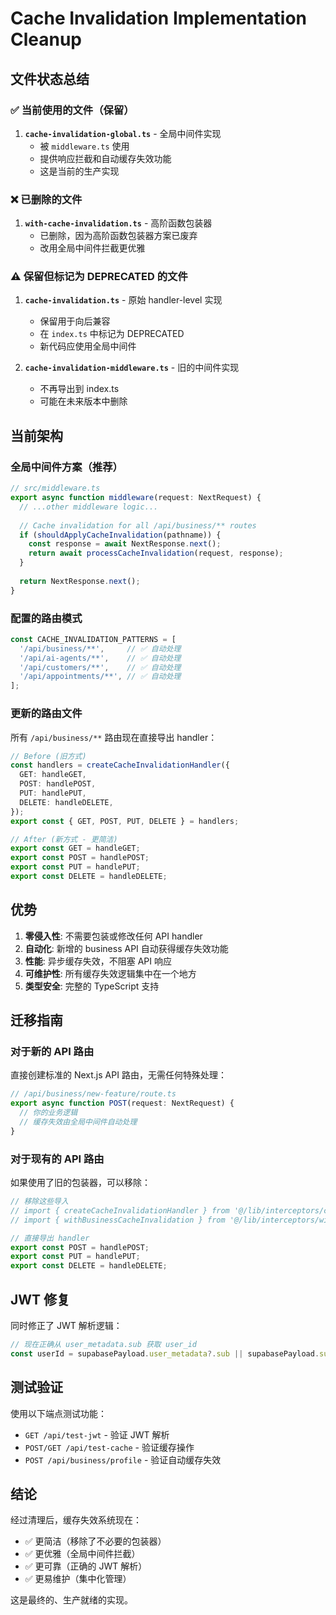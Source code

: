# Cache Invalidation Implementation Cleanup

## 文件状态总结

### ✅ 当前使用的文件（保留）

1. **`cache-invalidation-global.ts`** - 全局中间件实现
   - 被 `middleware.ts` 使用
   - 提供响应拦截和自动缓存失效功能
   - 这是当前的生产实现

### ❌ 已删除的文件

1. **`with-cache-invalidation.ts`** - 高阶函数包装器
   - 已删除，因为高阶函数包装器方案已废弃
   - 改用全局中间件拦截更优雅

### ⚠️ 保留但标记为 DEPRECATED 的文件

1. **`cache-invalidation.ts`** - 原始 handler-level 实现
   - 保留用于向后兼容
   - 在 `index.ts` 中标记为 DEPRECATED
   - 新代码应使用全局中间件

2. **`cache-invalidation-middleware.ts`** - 旧的中间件实现
   - 不再导出到 index.ts
   - 可能在未来版本中删除

## 当前架构

### 全局中间件方案（推荐）

```typescript
// src/middleware.ts
export async function middleware(request: NextRequest) {
  // ...other middleware logic...
  
  // Cache invalidation for all /api/business/** routes
  if (shouldApplyCacheInvalidation(pathname)) {
    const response = await NextResponse.next();
    return await processCacheInvalidation(request, response);
  }
  
  return NextResponse.next();
}
```

### 配置的路由模式

```typescript
const CACHE_INVALIDATION_PATTERNS = [
  '/api/business/**',     // ✅ 自动处理
  '/api/ai-agents/**',    // ✅ 自动处理  
  '/api/customers/**',    // ✅ 自动处理
  '/api/appointments/**', // ✅ 自动处理
];
```

### 更新的路由文件

所有 `/api/business/**` 路由现在直接导出 handler：

```typescript
// Before (旧方式)
const handlers = createCacheInvalidationHandler({
  GET: handleGET,
  POST: handlePOST,
  PUT: handlePUT,
  DELETE: handleDELETE,
});
export const { GET, POST, PUT, DELETE } = handlers;

// After (新方式 - 更简洁)
export const GET = handleGET;
export const POST = handlePOST;
export const PUT = handlePUT;
export const DELETE = handleDELETE;
```

## 优势

1. **零侵入性**: 不需要包装或修改任何 API handler
2. **自动化**: 新增的 business API 自动获得缓存失效功能
3. **性能**: 异步缓存失效，不阻塞 API 响应
4. **可维护性**: 所有缓存失效逻辑集中在一个地方
5. **类型安全**: 完整的 TypeScript 支持

## 迁移指南

### 对于新的 API 路由

直接创建标准的 Next.js API 路由，无需任何特殊处理：

```typescript
// /api/business/new-feature/route.ts
export async function POST(request: NextRequest) {
  // 你的业务逻辑
  // 缓存失效由全局中间件自动处理
}
```

### 对于现有的 API 路由

如果使用了旧的包装器，可以移除：

```typescript
// 移除这些导入
// import { createCacheInvalidationHandler } from '@/lib/interceptors/cache-invalidation';
// import { withBusinessCacheInvalidation } from '@/lib/interceptors/with-cache-invalidation';

// 直接导出 handler
export const POST = handlePOST;
export const PUT = handlePUT;
export const DELETE = handleDELETE;
```

## JWT 修复

同时修正了 JWT 解析逻辑：

```typescript
// 现在正确从 user_metadata.sub 获取 user_id
const userId = supabasePayload.user_metadata?.sub || supabasePayload.sub || null;
```

## 测试验证

使用以下端点测试功能：

- `GET /api/test-jwt` - 验证 JWT 解析
- `POST/GET /api/test-cache` - 验证缓存操作
- `POST /api/business/profile` - 验证自动缓存失效

## 结论

经过清理后，缓存失效系统现在：
- ✅ 更简洁（移除了不必要的包装器）
- ✅ 更优雅（全局中间件拦截）
- ✅ 更可靠（正确的 JWT 解析）
- ✅ 更易维护（集中化管理）

这是最终的、生产就绪的实现。